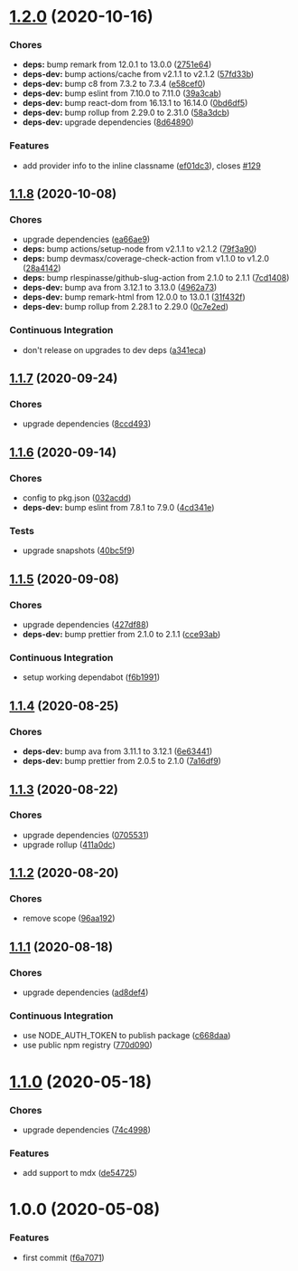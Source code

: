 # [1.2.0](https://github.com/sergioramos/remark-oembed/compare/v1.1.8...v1.2.0) (2020-10-16)

### Chores

- **deps:** bump remark from 12.0.1 to 13.0.0 ([2751e64](https://github.com/sergioramos/remark-oembed/commit/2751e64c772f04dddd2c674c8210cd3639061ba5))
- **deps-dev:** bump actions/cache from v2.1.1 to v2.1.2 ([57fd33b](https://github.com/sergioramos/remark-oembed/commit/57fd33becf43970ba717170439425ff4f7a5892c))
- **deps-dev:** bump c8 from 7.3.2 to 7.3.4 ([e58cef0](https://github.com/sergioramos/remark-oembed/commit/e58cef0ac5efdf4e8b6fe6d048e7e7635733647b))
- **deps-dev:** bump eslint from 7.10.0 to 7.11.0 ([39a3cab](https://github.com/sergioramos/remark-oembed/commit/39a3cab6a1a3281ca36c8647195ca49652a773a1))
- **deps-dev:** bump react-dom from 16.13.1 to 16.14.0 ([0bd6df5](https://github.com/sergioramos/remark-oembed/commit/0bd6df5bc14aff203c8d0efb4337a9321fa913d1))
- **deps-dev:** bump rollup from 2.29.0 to 2.31.0 ([58a3dcb](https://github.com/sergioramos/remark-oembed/commit/58a3dcb719ccd3a6fe326c95f55f460cb17a4418))
- **deps-dev:** upgrade dependencies ([8d64890](https://github.com/sergioramos/remark-oembed/commit/8d648907cc120b163816072812a0e5f3bc39aa87))

### Features

- add provider info to the inline classname ([ef01dc3](https://github.com/sergioramos/remark-oembed/commit/ef01dc3fba28d448da96fb7e144e4072ebd31f92)), closes [#129](https://github.com/sergioramos/remark-oembed/issues/129)

## [1.1.8](https://github.com/sergioramos/remark-oembed/compare/v1.1.7...v1.1.8) (2020-10-08)

### Chores

- upgrade dependencies ([ea66ae9](https://github.com/sergioramos/remark-oembed/commit/ea66ae9eb030e8e02428251d41b1d2a37e64c2f3))
- **deps:** bump actions/setup-node from v2.1.1 to v2.1.2 ([79f3a90](https://github.com/sergioramos/remark-oembed/commit/79f3a90eef5a8e85e3fa794adbf5cea6519a62ec))
- **deps:** bump devmasx/coverage-check-action from v1.1.0 to v1.2.0 ([28a4142](https://github.com/sergioramos/remark-oembed/commit/28a4142d63d92e7fbff0799b5010b36a6b08cc0f))
- **deps:** bump rlespinasse/github-slug-action from 2.1.0 to 2.1.1 ([7cd1408](https://github.com/sergioramos/remark-oembed/commit/7cd14088c190a1e9cb3486f37eb816949ed1ab3c))
- **deps-dev:** bump ava from 3.12.1 to 3.13.0 ([4962a73](https://github.com/sergioramos/remark-oembed/commit/4962a736554b92cb7cde1a9160f5dc86041f06b7))
- **deps-dev:** bump remark-html from 12.0.0 to 13.0.1 ([31f432f](https://github.com/sergioramos/remark-oembed/commit/31f432f441fa0464f70c92a846f4dd7fda5be9d8))
- **deps-dev:** bump rollup from 2.28.1 to 2.29.0 ([0c7e2ed](https://github.com/sergioramos/remark-oembed/commit/0c7e2eda011aad474734e7958c09652420bedacf))

### Continuous Integration

- don't release on upgrades to dev deps ([a341eca](https://github.com/sergioramos/remark-oembed/commit/a341ecab700388baad48f616580d7fd2c140cd05))

## [1.1.7](https://github.com/sergioramos/remark-oembed/compare/v1.1.6...v1.1.7) (2020-09-24)

### Chores

- upgrade dependencies ([8ccd493](https://github.com/sergioramos/remark-oembed/commit/8ccd493d4fad1b1939af30134e7178e78bc7b3a9))

## [1.1.6](https://github.com/sergioramos/remark-oembed/compare/v1.1.5...v1.1.6) (2020-09-14)

### Chores

- config to pkg.json ([032acdd](https://github.com/sergioramos/remark-oembed/commit/032acddb7aadb913d35c946dcbaf9b526d9d5c1f))
- **deps-dev:** bump eslint from 7.8.1 to 7.9.0 ([4cd341e](https://github.com/sergioramos/remark-oembed/commit/4cd341e0015e8260e978888f1fe7a0829edce09c))

### Tests

- upgrade snapshots ([40bc5f9](https://github.com/sergioramos/remark-oembed/commit/40bc5f9f91e25cb97661405a1dfde99fdafd31c6))

## [1.1.5](https://github.com/sergioramos/remark-oembed/compare/v1.1.4...v1.1.5) (2020-09-08)

### Chores

- upgrade dependencies ([427df88](https://github.com/sergioramos/remark-oembed/commit/427df88b3373bfdc798d2499ffe3ec71861ea206))
- **deps-dev:** bump prettier from 2.1.0 to 2.1.1 ([cce93ab](https://github.com/sergioramos/remark-oembed/commit/cce93abcabb6ff79974ce77d4e67dfea57648964))

### Continuous Integration

- setup working dependabot ([f6b1991](https://github.com/sergioramos/remark-oembed/commit/f6b199179f2caf51cf775f2e9e8963fd90425a58))

## [1.1.4](https://github.com/sergioramos/remark-oembed/compare/v1.1.3...v1.1.4) (2020-08-25)

### Chores

- **deps-dev:** bump ava from 3.11.1 to 3.12.1 ([6e63441](https://github.com/sergioramos/remark-oembed/commit/6e6344124587f25f4705a3ffc6b89ebe223df8db))
- **deps-dev:** bump prettier from 2.0.5 to 2.1.0 ([7a16df9](https://github.com/sergioramos/remark-oembed/commit/7a16df96090cd85142e3f3dedb38cb01e649b70c))

## [1.1.3](https://github.com/sergioramos/remark-oembed/compare/v1.1.2...v1.1.3) (2020-08-22)

### Chores

- upgrade dependencies ([0705531](https://github.com/sergioramos/remark-oembed/commit/0705531db994ed2c9ff60a68f41a7a2c5e9ec94c))
- upgrade rollup ([411a0dc](https://github.com/sergioramos/remark-oembed/commit/411a0dc8e2b9b3326f3fe156db8dac205355d292))

## [1.1.2](https://github.com/sergioramos/remark-oembed/compare/v1.1.1...v1.1.2) (2020-08-20)

### Chores

- remove scope ([96aa192](https://github.com/sergioramos/remark-oembed/commit/96aa19295ab676d6bb82f8776b703fb06c47f6ab))

## [1.1.1](https://github.com/sergioramos/remark-oembed/compare/v1.1.0...v1.1.1) (2020-08-18)

### Chores

- upgrade dependencies ([ad8def4](https://github.com/sergioramos/remark-oembed/commit/ad8def461017166386e8df373a45587b1d2bc703))

### Continuous Integration

- use NODE_AUTH_TOKEN to publish package ([c668daa](https://github.com/sergioramos/remark-oembed/commit/c668daacad063e1a5614142e863e9c66b3973d34))
- use public npm registry ([770d090](https://github.com/sergioramos/remark-oembed/commit/770d090b43c7c081b43da545ca317e98829f9a43))

# [1.1.0](https://github.com/sergioramos/remark-oembed/compare/v1.0.0...v1.1.0) (2020-05-18)

### Chores

- upgrade dependencies ([74c4998](https://github.com/sergioramos/remark-oembed/commit/74c4998b40e7238542532f4263caa7f7194f4636))

### Features

- add support to mdx ([de54725](https://github.com/sergioramos/remark-oembed/commit/de54725987dc1cdf4e7425f1723cc2be08a54cb2))

# 1.0.0 (2020-05-08)

### Features

- first commit ([f6a7071](https://github.com/sergioramos/remark-oembed/commit/f6a70710c73f1714b27c0f2ea405cfc6bd69da43))
